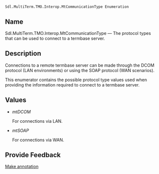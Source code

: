 

# 
    Sdl.MultiTerm.TMO.Interop.MtCommunicationType Enumeration



## Name

Sdl.MultiTerm.TMO.Interop.MtCommunicationType —          The protocol types that can be used to connect to a termbase server.



## Description



Connections to a remote termbase server can be made through the DCOM protocol (LAN environments) or using the SOAP protocol (WAN scenarios).

This enumerator contains the possible protocol type values used when providing the information required to connect to a termbase server.



## Values

* *mtDCOM*

    For connections via LAN.
* *mtSOAP*

    For connections via WAN.




## Provide Feedback

[Make annotation](mailto:sdk-feedback@sdl.com&amp;subject=Reference%20for%20Sdl.MultiTerm.TMO.Interop.MtCommunicationType)


